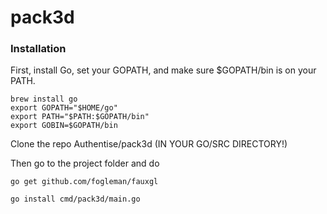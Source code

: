 # pack3d


### Installation

First, install Go, set your GOPATH, and make sure $GOPATH/bin is on your PATH.

```
brew install go
export GOPATH="$HOME/go"
export PATH="$PATH:$GOPATH/bin"
export GOBIN=$GOPATH/bin
```

Clone the repo Authentise/pack3d (IN YOUR GO/SRC DIRECTORY!)

Then go to the project folder and do


```
go get github.com/fogleman/fauxgl
```

```
go install cmd/pack3d/main.go
```